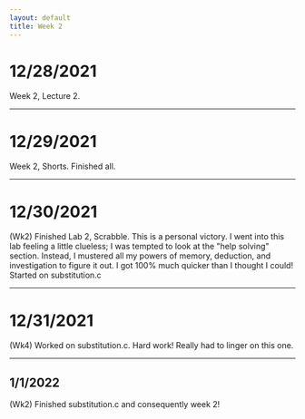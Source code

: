 ```yaml
---
layout: default
title: Week 2
---
```

# 12/28/2021

Week 2, Lecture 2.

---

# 12/29/2021

Week 2, Shorts. Finished all.

---

# 12/30/2021

(Wk2) Finished Lab 2, Scrabble. This is a personal victory. I went into this lab feeling a little clueless; I was tempted to look at the "help solving" section. Instead, I mustered all my powers of memory, deduction, and investigation to figure it out. I got 100% much quicker than I thought I could! Started on substitution.c

---

# 12/31/2021

(Wk4) Worked on substitution.c. Hard work! Really had to linger on this one.

---

## 1/1/2022

(Wk2) Finished substitution.c and consequently week 2!
